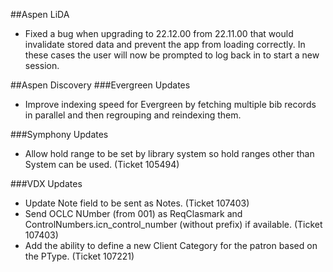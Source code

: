 ##Aspen LiDA
- Fixed a bug when upgrading to 22.12.00 from 22.11.00 that would invalidate stored data and prevent the app from loading correctly. In these cases the user will now be prompted to log back in to start a new session.

##Aspen Discovery
###Evergreen Updates
- Improve indexing speed for Evergreen by fetching multiple bib records in parallel and then regrouping and reindexing them.

###Symphony Updates
- Allow hold range to be set by library system so hold ranges other than System can be used. (Ticket 105494)

###VDX Updates
- Update Note field to be sent as Notes. (Ticket 107403)
- Send OCLC NUmber (from 001) as ReqClasmark and ControlNumbers.icn_control_number (without prefix) if available. (Ticket 107403)
- Add the ability to define a new Client Category for the patron based on the PType. (Ticket 107221) 